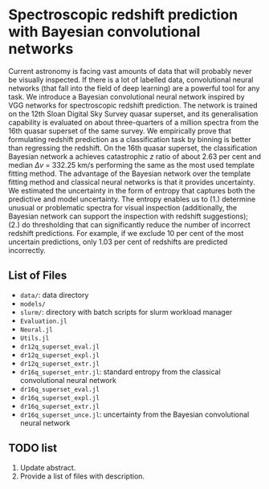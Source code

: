 # Spectroscopic redshift prediction with Bayesian convolutional networks

Current astronomy is facing vast amounts of data that will probably never be visually inspected.
If there is a lot of labelled data, convolutional neural networks (that fall into the field of deep learning) are a powerful tool for any task.
We introduce a Bayesian convolutional neural network inspired by VGG networks for spectroscopic redshift prediction.
The network is trained on the 12th Sloan Digital Sky Survey quasar superset,
and its generalisation capability is evaluated on about three-quarters of a million spectra from the 16th quasar superset of the same survey.
We empirically prove that formulating redshift prediction as a classification task by binning is better than regressing the redshift.
On the 16th quasar superset, the classification Bayesian network a achieves catastrophic *z* ratio of about 2.63 per cent and median *Δv* = 332.25 km/s performing the same as the most used template fitting method.
The advantage of the Bayesian network over the template fitting method and classical neural networks is that it provides uncertainty.
We estimated the uncertainty in the form of entropy that captures both the predictive and model uncertainty.
The entropy enables us to
(1.) determine unusual or problematic spectra for visual inspection (additionally, the Bayesian network can support the inspection with redshift suggestions);
(2.) do thresholding that can significantly reduce the number of incorrect redshift predictions.
For example, if we exclude 10 per cent of the most uncertain predictions, only 1.03 per cent of redshifts are predicted incorrectly.

## List of Files

- `data/`: data directory
- `models/`
- `slurm/`: directory with batch scripts for slurm workload manager
- `Evaluation.jl`
- `Neural.jl`
- `Utils.jl`
- `dr12q_superset_eval.jl`
- `dr12q_superset_expl.jl`
- `dr12q_superset_extr.jl`
- `dr16q_superset_entr.jl`: standard entropy from the classical convolutional neural network
- `dr16q_superset_eval.jl`
- `dr16q_superset_expl.jl`
- `dr16q_superset_extr.jl`
- `dr16q_superset_unce.jl`: uncertainty from the Bayesian convolutional neural network

## TODO list

1. Update abstract.
1. Provide a list of files with description.
